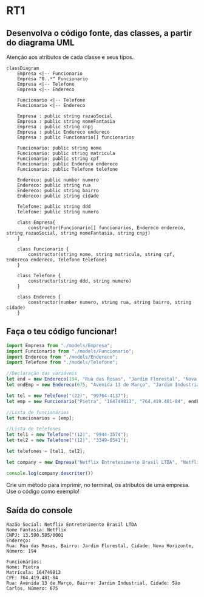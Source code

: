 # RT1

## Desenvolva o código fonte, das classes, a partir do diagrama UML

Atenção aos atributos de cada classe e seus tipos.

```mermaid
classDiagram
    Empresa <|-- Funcionario
    Empresa "0..*" Funcionario
    Empresa <|-- Telefone
    Empresa <|-- Endereco

    Funcionario <|-- Telefone
    Funcionario <|-- Endereco

    Empresa : public string razaoSocial
    Empresa : public string nomeFantasia
    Empresa : public string cnpj
    Empresa : public Endereco endereco
    Empresa : public Funcionario[] funcionarios

    Funcionario: public string nome
    Funcionario: public string matricula
    Funcionario: public string cpf
    Funcionario: public Endereco endereco
    Funcionario: public Telefone telefone

    Endereco: public number numero
    Endereco: public string rua
    Endereco: public string bairro
    Endereco: public string cidade

    Telefone: public string ddd
    Telefone: public string numero

    class Empresa{
        constructor(Funcionario[] funcionarios, Endereco endereco, string razaoSocial, string nomeFantasia, string cnpj)
    }

    class Funcionario {
        constructor(string nome, string matricula, string cpf, Endereco endereco, Telefone telefone)
    }

    class Telefone {
        constructor(string ddd, string numero)
    }

    class Endereco {
        constructor(number numero, string rua, string bairro, string cidade)
    }
```

## Faça o teu código funcionar!

```typescript
import Empresa from "./models/Empresa";
import Funcionario from "./models/Funcionario";
import Endereco from "./models/Endereco";
import Telefone from "./models/Telefone";

//Declaração das variáveis
let end = new Endereco(194, "Rua das Rosas", "Jardim Florestal", "Nova Horizonte");
let endEmp = new Endereco(675, "Avenida 13 de Março", "Jardim Industrial", "São Carlos");

let tel = new Telefone("(22)", "99764-4137");
let emp = new Funcionario("Pietra", "164749813", "764.419.481-84", endEmp, tel);

//Lista de funcionários
let funcionarios = [emp];

//Lista de telefones
let tel1 = new Telefone("(12)", "9944-3574");
let tel2 = new Telefone("(12)", "3349-8541");

let telefones = [tel1, tel2];

let company = new Empresa("Netflix Entretenimento Brasil LTDA", "Netflix", "13.590.585/0001", end, funcionarios);

console.log(company.descritor())
```

Crie um método para imprimir, no terminal, os atributos de uma empresa. Use o código como exemplo!

## Saída do console
    Razão Social: Netflix Entretenimento Brasil LTDA
    Nome Fantasia: Netflix
    CNPJ: 13.590.585/0001
    Endereço:
    Rua: Rua das Rosas, Bairro: Jardim Florestal, Cidade: Nova Horizonte, Número: 194

    Funcionários:
    Nome: Pietra
    Matrícula: 164749813
    CPF: 764.419.481-84
    Rua: Avenida 13 de Março, Bairro: Jardim Industrial, Cidade: São Carlos, Número: 675
